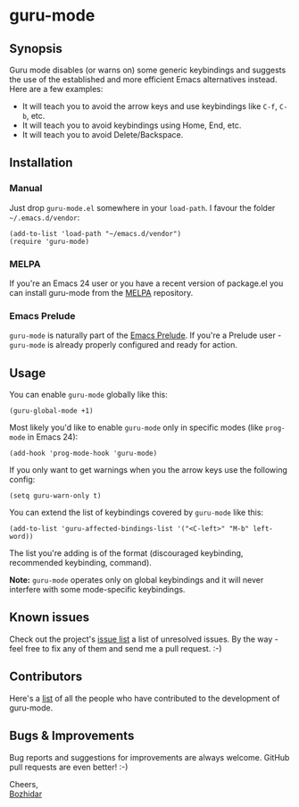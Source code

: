 # guru-mode

## Synopsis

Guru mode disables (or warns on) some generic keybindings and suggests the use of the
established and more efficient Emacs alternatives instead. Here are a few examples:

* It will teach you to avoid the arrow keys and use keybindings like `C-f`, `C-b`, etc.
* It will teach you to avoid keybindings using Home, End, etc.
* It will teach you to avoid Delete/Backspace.

## Installation

### Manual

Just drop `guru-mode.el` somewhere in your `load-path`. I favour the
folder `~/.emacs.d/vendor`:

```emacs-lisp
(add-to-list 'load-path "~/emacs.d/vendor")
(require 'guru-mode)
```

### MELPA

If you're an Emacs 24 user or you have a recent version of package.el
you can install guru-mode from the [MELPA](https://melpa.org/) repository.

### Emacs Prelude

`guru-mode` is naturally part of the
[Emacs Prelude](https://github.com/bbatsov/prelude). If you're a Prelude
user - `guru-mode` is already properly configured and ready for
action.

## Usage

You can enable `guru-mode` globally like this:

```emacs-lisp
(guru-global-mode +1)
```

Most likely you'd like to enable `guru-mode` only in specific modes
(like `prog-mode` in Emacs 24):

```emacs-lisp
(add-hook 'prog-mode-hook 'guru-mode)
```

If you only want to get warnings when you the arrow keys use the following config:

```emacs-lisp
(setq guru-warn-only t)
```

You can extend the list of keybindings covered by `guru-mode` like this:

``` emacs-lisp
(add-to-list 'guru-affected-bindings-list '("<C-left>" "M-b" left-word))
```

The list you're adding is of the format (discouraged keybinding, recommended keybinding, command).

**Note:** `guru-mode` operates only on global keybindings and it will never interfere with
some mode-specific keybindings.

## Known issues

Check out the project's
[issue list](https://github.com/bbatsov/guru-mode/issues?sort=created&direction=desc&state=open)
a list of unresolved issues. By the way - feel free to fix any of them
and send me a pull request. :-)

## Contributors

Here's a [list](https://github.com/bbatsov/guru-mode/contributors) of
all the people who have contributed to the development of guru-mode.

## Bugs & Improvements

Bug reports and suggestions for improvements are always
welcome. GitHub pull requests are even better! :-)

Cheers,<br/>
[Bozhidar](http://twitter.com/bbatsov)
